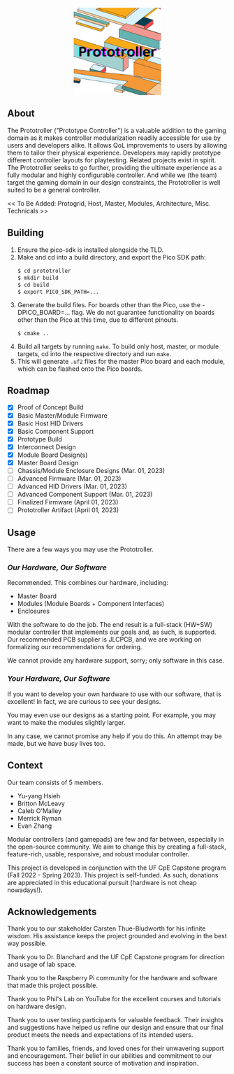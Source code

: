 <p align="center">
  <img src="assets/logo.png" width="200" align="center" />
</p>

## About
The Prototroller ("Prototype Controller") is a valuable addition to the gaming domain
as it makes controller modularization readily accessible for use by users and developers
alike. It allows QoL improvements to users by allowing them to tailor their physical
experience. Developers may rapidly prototype different controller layouts for playtesting.
Related projects exist in spirit. The Prototroller seeks to go further, providing the
ultimate experience as a fully modular and highly configurable controller. And while we
(the team) target the gaming domain in our design constraints, the Prototroller is well
suited to be a general controller.

<< To Be Added: Protogrid, Host, Master, Modules, Architecture, Misc. Technicals >>

## Building
1. Ensure the pico-sdk is installed alongside the TLD.
2. Make and cd into a build directory, and export the Pico SDK path:
    ```
    $ cd prototroller
    $ mkdir build
    $ cd build
    $ export PICO_SDK_PATH=...
    ```
3. Generate the build files. For boards other than the Pico, use the -DPICO_BOARD=... flag. We do not guarantee functionality on boards other than the Pico at this time, due to different pinouts.
    ```
    $ cmake ..
    ```
4. Build all targets by running `make`. To build only host, master, or module targets, cd into the respective directory and run `make`.
5. This will generate `.uf2` files for the master Pico board and each module, which can be flashed onto the Pico boards.

## Roadmap
- [x] Proof of Concept Build
- [x] Basic Master/Module Firmware
- [x] Basic Host HID Drivers
- [x] Basic Component Support
- [x] Prototype Build
- [x] Interconnect Design
- [x] Module Board Design(s)
- [x] Master Board Design
- [ ] Chassis/Module Enclosure Designs (Mar. 01, 2023)
- [ ] Advanced Firmware (Mar. 01, 2023)
- [ ] Advanced HID Drivers (Mar. 01, 2023)
- [ ] Advanced Component Support (Mar. 01, 2023)
- [ ] Finalized Firmware (April 01, 2023)
- [ ] Prototroller Artifact (April 01, 2023)

## Usage
There are a few ways you may use the Prototroller.
### _Our Hardware, Our Software_
Recommended. This combines our hardware, including:
- Master Board
- Modules (Module Boards + Component Interfaces)
- Enclosures

With the software to do the job.
The end result is a full-stack (HW+SW) modular controller that implements our goals and, as such, is supported.
Our recommended PCB supplier is JLCPCB, and we are working on formalizing our recommendations for ordering.

We cannot provide any hardware support, sorry; only software in this case.

### _Your Hardware, Our Software_
If you want to develop your own hardware to use with our software, that is excellent! In fact, we are curious to see your designs.

You may even use our designs as a starting point. For example, you may want to make the modules slightly larger.

In any case, we cannot promise any help if you do this. An attempt may be made, but we have busy lives too.

## Context
Our team consists of 5 members.
- Yu-yang Hsieh
- Britton McLeavy
- Caleb O'Malley
- Merrick Ryman
- Evan Zhang

Modular controllers (and gamepads) are few and far between, especially in the open-source community. We aim to change this by creating a full-stack, feature-rich, usable, responsive, and robust modular controller.

This project is developed in conjunction with the UF CpE Capstone program (Fall 2022 - Spring 2023). This project is self-funded. As such, donations are appreciated in this educational pursuit (hardware is not cheap nowadays!).

## Acknowledgements
Thank you to our stakeholder Carsten Thue-Bludworth for his infinite wisdom. His assistance keeps the project grounded and evolving in the best way possible.

Thank you to Dr. Blanchard and the UF CpE Capstone program for direction and usage of lab space.

Thank you to the Raspberry Pi community for the hardware and software that made this project possible.

Thank you to Phil's Lab on YouTube for the excellent courses and tutorials on hardware design.

Thank you to user testing participants for valuable feedback. Their insights and suggestions have helped us refine our design and ensure that our final product meets the needs and expectations of its intended users.

Thank you to families, friends, and loved ones for their unwavering support and encouragement. Their belief in our abilities and commitment to our success has been a constant source of motivation and inspiration.
